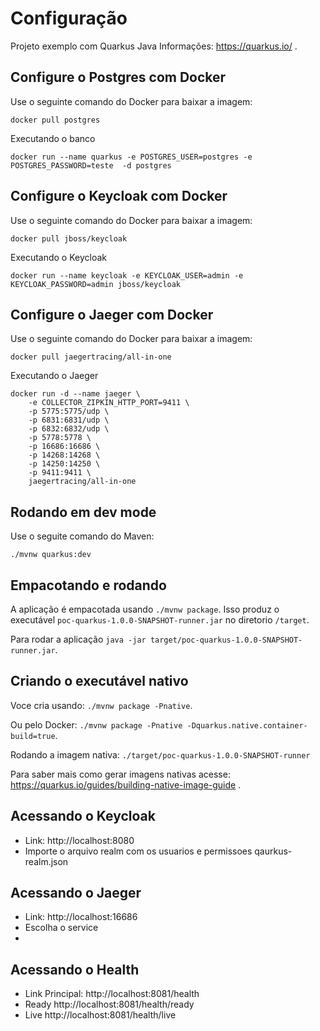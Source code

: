 # Configuração

Projeto exemplo com Quarkus Java
Informações: https://quarkus.io/ .

## Configure o Postgres com Docker

Use o seguinte comando do Docker para baixar a imagem:
```
docker pull postgres
```
Executando o banco 
```
docker run --name quarkus -e POSTGRES_USER=postgres -e POSTGRES_PASSWORD=teste  -d postgres
```

## Configure o Keycloak com Docker

Use o seguinte comando do Docker para baixar a imagem:
```
docker pull jboss/keycloak
```
Executando o Keycloak 
```
docker run --name keycloak -e KEYCLOAK_USER=admin -e KEYCLOAK_PASSWORD=admin jboss/keycloak
```
## Configure o Jaeger com Docker

Use o seguinte comando do Docker para baixar a imagem:
```
docker pull jaegertracing/all-in-one
```
Executando o Jaeger 
```
docker run -d --name jaeger \
    -e COLLECTOR_ZIPKIN_HTTP_PORT=9411 \
    -p 5775:5775/udp \
    -p 6831:6831/udp \
    -p 6832:6832/udp \
    -p 5778:5778 \
    -p 16686:16686 \
    -p 14268:14268 \
    -p 14250:14250 \
    -p 9411:9411 \
    jaegertracing/all-in-one
```

## Rodando em dev mode

Use o seguite comando do Maven:
```
./mvnw quarkus:dev
```

## Empacotando e rodando

A aplicação é empacotada usando `./mvnw package`.
Isso produz o executável `poc-quarkus-1.0.0-SNAPSHOT-runner.jar` no diretorio `/target`.

Para rodar a aplicação `java -jar target/poc-quarkus-1.0.0-SNAPSHOT-runner.jar`.

## Criando o executável nativo

Voce cria usando: `./mvnw package -Pnative`.

Ou pelo Docker: `./mvnw package -Pnative -Dquarkus.native.container-build=true`.

Rodando a imagem nativa: `./target/poc-quarkus-1.0.0-SNAPSHOT-runner`

Para saber mais como gerar imagens nativas acesse: https://quarkus.io/guides/building-native-image-guide .

## Acessando o Keycloak

- Link: http://localhost:8080
- Importe o arquivo realm com os usuarios e permissoes qaurkus-realm.json 

## Acessando o Jaeger

- Link: http://localhost:16686
- Escolha o service
- 

## Acessando o Health

- Link Principal: http://localhost:8081/health
- Ready http://localhost:8081/health/ready
- Live http://localhost:8081/health/live


